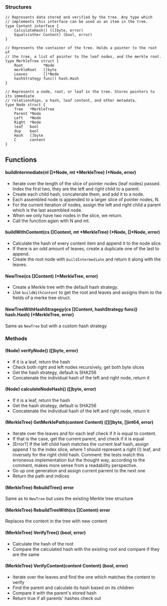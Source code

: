 ### Structures

```golang
// Represents data stored and verified by the tree. Any type which 
// implements this interface can be used as an item in the tree.
type Content interface {
    CalculateHash() ([]byte, error)
	Equals(other Content) (bool, error)
}

// Represents the container of the tree. Holds a pointer to the root of 
// the tree, a list of pointer to the leaf nodes, and the merkle root.
type MerkleTree struct {
    Root         *Node
	merkleRoot   []byte
	Leaves       []*Node
	hashStrategy func() hash.Hash
}

// Represents a node, root, or leaf in the tree. Stores pointers to its immediate
// relationships, a hash, leaf content, and other metadata.
type Node struct {
    Tree   *MerkleTree
	Parent *Node
	Left   *Node
	Right  *Node
	leaf   bool
	dup    bool
	Hash   []byte
	C      content
}
```

## Functions

#### buildIntermediate(nl []*Node, mt *MerkleTree) (*Node, error)
- Iterate over the length of the slice of pointer nodes (leaf nodes) passed.
  Index the first two, they are the left and right child to a parent.
- Create each child hash, concatenate them, and add it to a node.
- Each assembled node is appended to a larger slice of pointer nodes, N.
- For the current iteration of nodes, assign the left and right child a 
  parent which is the last assembled node.
- When we only have two nodes in the slice, we return.
- Call the function again with N and mt.

#### buildWithContent(cs []Content, mt *MerkleTree) (*Node, []*Node, error)
- Calculate the hash of every content item and append it to the node slice.
- If there is an odd amount of leaves, create a duplicate one of the last to append.
- Create the root node with `buildIntermediate` and return it along with the leaves.

#### NewTree(cs []Content) (*MerkleTree, error)
- Create a Merkle tree with the default hash strategy.
- Use `buildWithContent` to get the root and leaves and assigns them to 
the fields of a merke tree struct.

#### NewTreeWithHashStragegy(cs []Content, hashStrategy func() hash.Hash) (*MerkleTree, error)
Same as `NewTree` but with a custom hash strategy


### Methods

#### (Node) verifyNode() ([]byte, error)
- If it is a leaf, return the hash
- Check both right and left nodes recursively, get both byte slices
- Get the hash strategy, default is SHA256
- Concatenate the individual hash of the left and right node, return it

#### (Node) calculateNodeHash() ([]byte, error)
- If it is a leaf, return the hash
- Get the hash strategy, default is SHA256
- Concatenate the individual hash of the left and right node, return it

#### (MerkleTree) GetMerklePath(content Content) ([][]byte, []int64, error)
- Iterate over the leaves and for each leaf check if it is equal to content.
- If that is the case, get the current parent, and check if it is equal 
- [Error?] If the left child hash matches the current leaf hash, assign append 
  1 to the index slice, where 1 should represent a right (!) leaf, and inversely
  for the right child hash. 
  Comment: the tests match this erroneous implementation but the thought way, 
  according to the comment, makes more sense from a readability perspective.
- Go up one generation and assign current parrent to the next one
- Return the path and indices 

#### (MerkleTree) RebuildTree() error
Same as to `NewTree` but uses the existing Merkle tree structure

#### (MerkleTree) RebuildTreeWith(cs []Content) error
Replaces the content in the tree with new content

#### (MerkleTree) VerifyTree() (bool, error)
- Calculate the hash of the root
- Compare the calculated hash with the existing root and compare if they are the same

#### (MerkleTree) VerifyContent(content Content) (bool, error)
- Iterate over the leaves and find the one which matches the content to verify
- Find the parent and calculate its hash based on its children
- Compare it with the parent's stored hash
- Return true if all parents' hashes check out
